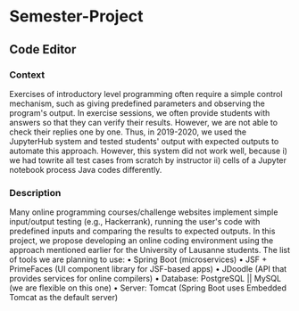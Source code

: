 # Semester-Project

## Code Editor

### Context
Exercises of introductory level programming often require a simple control mechanism,
such as giving predefined parameters and observing the program's output. In exercise
sessions, we often provide students with answers so that they can verify their results.
However, we are not able to check their replies one by one. Thus, in 2019-2020, we
used the JupyterHub system and tested students' output with expected outputs to
automate this approach. However, this system did not work well, because 
i) we had towrite all test cases from scratch by instructor 
ii) cells of a Jupyter notebook process Java codes differently.

### Description
Many online programming courses/challenge websites implement simple input/output
testing (e.g., Hackerrank), running the user's code with predefined inputs and
comparing the results to expected outputs. In this project, we propose developing an
online coding environment using the approach mentioned earlier for the University of
Lausanne students.
The list of tools we are planning to use:
• Spring Boot (microservices)
• JSF + PrimeFaces (UI component library for JSF-based apps)
• JDoodle (API that provides services for online compilers)
• Database: PostgreSQL || MySQL (we are flexible on this one)
• Server: Tomcat (Spring Boot uses Embedded Tomcat as the default server)
